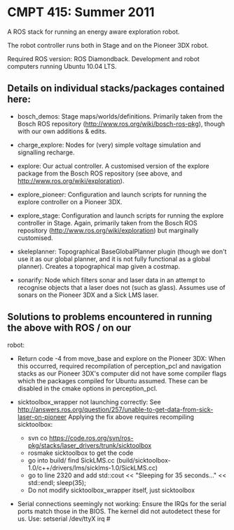 # CMPT 415: Summer 2011

A ROS stack for running an energy aware exploration robot.

The robot controller runs both in Stage and on the Pioneer 3DX robot.

Required ROS version: ROS Diamondback.
Development and robot computers running Ubuntu 10.04 LTS.

## Details on individual stacks/packages contained here:

- bosch_demos: Stage maps/worlds/definitions. Primarily taken from the
  Bosch ROS repository (http://www.ros.org/wiki/bosch-ros-pkg), though with
  our own additions & edits.

- charge_explore: Nodes for (very) simple voltage simulation and signalling
  recharge.

- explore: Our actual controller. A customised version of the explore
  package from the Bosch ROS repository (see above, and
  http://www.ros.org/wiki/exploration).

- explore_pioneer: Configuration and launch scripts for running the explore
  controller on a Pioneer 3DX.

- explore_stage: Configuration and launch scripts for running the explore
  controller in Stage. Again, primarily taken from the Bosch ROS repository
  (http://www.ros.org/wiki/exploration) but marginally customised.

- skeleplanner: Topographical BaseGlobalPlanner plugin (though we don't use
  it as our global planner, and it is not fully functional as a global
  planner). Creates a topographical map given a costmap.

- sonarify: Node which filters sonar and laser data in an attempt to
  recognise objects that a laser does not (such as glass). Assumes use of
  sonars on the Pioneer 3DX and a Sick LMS laser.

## Solutions to problems encountered in running the above with ROS / on our
robot:

- Return code -4 from move_base and explore on the Pioneer 3DX: When this
  occurred, required recompilation of perception_pcl and navigation stacks
  as our Pioneer 3DX's computer did not have some compiler flags which the
  packages compiled for Ubuntu assumed. These can be disabled in the cmake
  options in perception_pcl.

- sicktoolbox_wrapper not launching correctly: See
  http://answers.ros.org/question/257/unable-to-get-data-from-sick-laser-on-pioneer
  Applying the fix above requires recompiling sicktoolbox:
  - svn co https://code.ros.org/svn/ros-pkg/stacks/laser_drivers/trunk/sicktoolbox
  - rosmake sicktoolbox to get the code
  - go into build/ find SickLMS.cc
    (build/sicktoolbox-1.0/c++/drivers/lms/sicklms-1.0/SickLMS.cc)
  - go to line 2320 and add
    std::cout << "Sleeping for 35 seconds..." <<
    std::endl; sleep(35);
  - Do not modify sicktoolbox_wrapper itself, just sicktoolbox

- Serial connections seemingly not working: Ensure the IRQs for the serial
  ports match those in the BIOS. The kernel did not autodetect these for
  us. Use: setserial /dev/ttyX irq #
